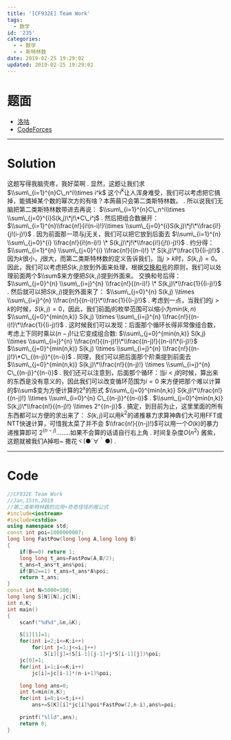 ```yaml
---
title: '[CF932E] Team Work'
tags:
  - 数学
id: '235'
categories:
  - - 数学
  - - 斯特林数
date: 2019-02-25 19:29:02
updated: 2019-02-25 19:29:02
---
```


# 题面

*   [洛咕](https://www.luogu.org/problemnew/show/CF932E)
*   [CodeForces](http://codeforces.com/problemset/problem/932/E)

* * *

# Solution

这题写得我脑壳疼，我好菜啊 . 显然，这题让我们求$\\sum\_{i=1}^{n}C\_n^i\\times i^k$ 这个$i^k$让人浑身难受，我们可以考虑把它搞掉，能搞掉某个数的幂次方的有啥？本蒟蒻只会第二类斯特林数。 . 所以说我们无脑把第二类斯特林数带进去再说： $\\sum\_{i=1}^{n}C\_n^i\\times \\sum\_{j=0}^{i}S(k,j)\*j!\*C\_i^j$ . 然后把组合数展开： $\\sum\_{i=1}^{n}\\frac{n!}{i!(n-i)!}\\times \\sum\_{j=0}^{i}S(k,j)\*j!\*\\frac{i!}{j!(i-j)!}$ . 因为前面那一项与j无关，我们可以把它放到后面去 $\\sum\_{i=1}^{n} \\sum\_{j=0}^{i} \\frac{n!}{i!(n-i)!} \* S(k,j)\*j!\*\\frac{i!}{j!(i-j)!}$ . 约分得： $\\sum\_{i=1}^{n} \\sum\_{j=0}^{i} \\frac{n!}{(n-i)!} \* S(k,j)\*\\frac{1}{(i-j)!}$ . 因为$k$很小，$j$很大，而第二类斯特林数的定义告诉我们，当$j>k$时，$S(k,j)=0$。因此，我们可以考虑把$S(k,j)$放到外面来处理，根据[交换和号](https://blog.csdn.net/github_35736728/article/details/80933891)的原则，我们可以处理前面两个$\\sum$来方便把$S(k,j)$提到外面来。 交换和号后得： $\\sum\_{j=0}^{n} \\sum\_{i=j}^{n} \\frac{n!}{(n-i)!} \* S(k,j)\*\\frac{1}{(i-j)!}$ . 然后就可以把$S(k,j)$提到外面来了： $\\sum\_{j=0}^{n} S(k,j) \\times \\sum\_{i=j}^{n} \\frac{n!}{(n-i)!}\*\\frac{1}{(i-j)!}$ . 考虑到一点，当我们的$j>k$的时候，$S(k,j)=0$，因此，我们前面$j$的枚举范围可以缩小为$min(k,n)$ $\\sum\_{j=0}^{min(n,k)} S(k,j) \\times \\sum\_{i=j}^{n} \\frac{n!}{(n-i)!}\*\\frac{1}{(i-j)!}$ . 这时候我们可以发现：后面那个循环长得非常像组合数，考虑上下同时乘以$(n-j)!$让它变成组合数: $\\sum\_{j=0}^{min(n,k)} S(k,j) \\times \\sum\_{i=j}^{n} \\frac{n!}{(n-j)!}\*\\frac{(n-j)!}{(n-i)!\*(i-j)!}$ $\\sum\_{j=0}^{min(n,k)} S(k,j) \\times \\sum\_{i=j}^{n} \\frac{n!}{(n-j)!}\*C\_{(n-j)}^{(n-i)}$ . 同理，我们可以把后面那个阶乘提到前面去 $\\sum\_{j=0}^{min(n,k)} S(k,j)\*\\frac{n!}{(n-j)!} \\times \\sum\_{i=j}^{n} C\_{(n-j)}^{(n-i)}$ . 我们还可以注意到，后面那个循环：当$i<j$的时候，算出来的东西是没有意义的，因此我们可以改变循环范围为$i=0$ 来方便把那个难以计算的$\\sum$变为方便计算的$2^x$的形式 $\\sum\_{j=0}^{min(n,k)} S(k,j)\*\\frac{n!}{(n-j)!} \\times \\sum\_{i=0}^{n} C\_{(n-j)}^{(n-i)}$ . $\\sum\_{j=0}^{min(n,k)} S(k,j)\*\\frac{n!}{(n-j)!} \\times 2^{(n-j)}$ . 搞定，到目前为止，这里里面的所有东西都可以方便的求出来了： $S(k,j)$可以用$k^2$的递推暴力求算神犇们大可用FFT或NTT快速计算，可惜我太菜了并不会 $\\frac{n!}{(n-j)!}$可以用一个$O(k)$的暴力递推算即可 $2^{(n-j)}$........如果不会算的话请自行右上角 . 时间复杂度$O(n^2)$ 酱紫，这题就被我们A掉啦~ 撒花ヾ(●´∀｀●) .

* * *

# Code

```cpp
//CF932E Team Work
//Jan,15th,2019
//第二类斯特林数的应用+奇奇怪怪的推公式
#include<iostream>
#include<cstdio>
using namespace std;
const int poi=1000000007;
long long FastPow(long long A,long long B)
{
    if(B==0) return 1;
    long long t_ans=FastPow(A,B/2);
    t_ans=t_ans*t_ans%poi;
    if(B%2==1) t_ans=t_ans*A%poi;
    return t_ans;
}
const int N=5000+100;
long long S[N][N],jc[N];
int n,K;
int main()
{
    scanf("%d%d",&n,&K);

    S[1][1]=1;
    for(int i=2;i<=K;i++)
        for(int j=1;j<=i;j++)
            S[i][j]=(S[i-1][j-1]+j*S[i-1][j])%poi;
    jc[0]=1;
    for(int i=1;i<=K;i++)
        jc[i]=jc[i-1]*(n-i+1)%poi;

    long long ans=0;
    int t=min(n,K);
    for(int i=0;i<=t;i++)
        ans+=S[K][i]*jc[i]%poi*FastPow(2,n-i),ans%=poi;

    printf("%lld",ans);
    return 0;
}

```